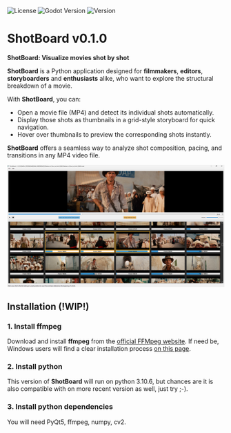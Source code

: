 ![License](https://img.shields.io/badge/license-MIT-green.svg)
![Godot Version](https://img.shields.io/badge/Python-3.10.6-orange.svg)
![Version](https://img.shields.io/badge/version-v0.1.0-blue.svg)

# ShotBoard v0.1.0

**ShotBoard: Visualize movies shot by shot**

**ShotBoard** is a Python application designed for **filmmakers**, **editors**, **storyboarders** and **enthusiasts** alike, who want to explore the structural breakdown of a movie.

With **ShotBoard**, you can:
* Open a movie file (MP4) and detect its individual shots automatically.
* Display those shots as thumbnails in a grid-style storyboard for quick navigation.
* Hover over thumbnails to preview the corresponding shots instantly.

**ShotBoard** offers a seamless way to analyze shot composition, pacing, and transitions in any MP4 video file.

![screenshot](./Example/Screencopy.png)

## Installation (!WIP!)

### 1. Install ffmpeg

Download and install **ffmpeg** from the [official FFMpeg website](https://ffmpeg.org/download.html). If need be, Windows users will find a clear installation process [on this page](https://phoenixnap.com/kb/ffmpeg-windows).

### 2. Install python

This version of **ShotBoard** will run on python 3.10.6, but chances are it is also compatible with on more recent version as well, just try ;-).

### 3. Install python dependencies

You will need PyQt5, ffmpeg, numpy, cv2.
